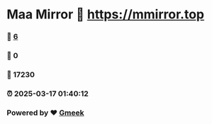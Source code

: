 # Maa Mirror :link: https://mmirror.top 
### :page_facing_up: [6](https://mmirror.top/tag.html) 
### :speech_balloon: 0 
### :hibiscus: 17230 
### :alarm_clock: 2025-03-17 01:40:12 
### Powered by :heart: [Gmeek](https://github.com/Meekdai/Gmeek)
